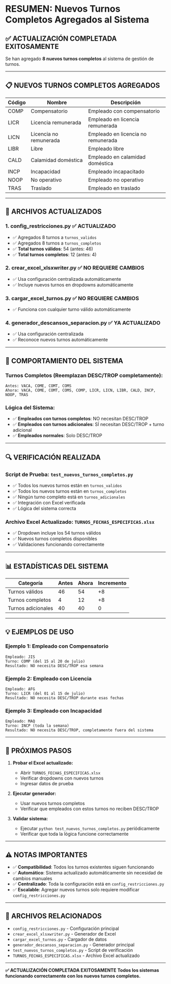 # RESUMEN: Nuevos Turnos Completos Agregados al Sistema

## ✅ **ACTUALIZACIÓN COMPLETADA EXITOSAMENTE**

Se han agregado **8 nuevos turnos completos** al sistema de gestión de turnos.

---

## 📋 **NUEVOS TURNOS COMPLETOS AGREGADOS**

| Código | Nombre                    | Descripción                                    |
|--------|---------------------------|------------------------------------------------|
| COMP   | Compensatorio             | Empleado con compensatorio                     |
| LICR   | Licencia remunerada       | Empleado en licencia remunerada               |
| LICN   | Licencia no remunerada    | Empleado en licencia no remunerada            |
| LIBR   | Libre                     | Empleado libre                                 |
| CALD   | Calamidad doméstica       | Empleado en calamidad doméstica               |
| INCP   | Incapacidad              | Empleado incapacitado                          |
| NOOP   | No operativo             | Empleado no operativo                          |
| TRAS   | Traslado                 | Empleado en traslado                           |

---

## 🔧 **ARCHIVOS ACTUALIZADOS**

### 1. **config_restricciones.py** ✅ ACTUALIZADO
- ✅ Agregados 8 turnos a `turnos_validos`
- ✅ Agregados 8 turnos a `turnos_completos`
- ✅ **Total turnos válidos**: 54 (antes: 46)
- ✅ **Total turnos completos**: 12 (antes: 4)

### 2. **crear_excel_xlsxwriter.py** ✅ NO REQUIERE CAMBIOS
- ✅ Usa configuración centralizada automáticamente
- ✅ Incluye nuevos turnos en dropdowns automáticamente

### 3. **cargar_excel_turnos.py** ✅ NO REQUIERE CAMBIOS
- ✅ Funciona con cualquier turno válido automáticamente

### 4. **generador_descansos_separacion.py** ✅ YA ACTUALIZADO
- ✅ Usa configuración centralizada
- ✅ Reconoce nuevos turnos automáticamente

---

## 🎯 **COMPORTAMIENTO DEL SISTEMA**

### **Turnos Completos (Reemplazan DESC/TROP completamente):**
```
Antes: VACA, COME, COMT, COMS
Ahora: VACA, COME, COMT, COMS, COMP, LICR, LICN, LIBR, CALD, INCP, NOOP, TRAS
```

### **Lógica del Sistema:**
- ✅ **Empleados con turnos completos**: NO necesitan DESC/TROP
- ✅ **Empleados con turnos adicionales**: SÍ necesitan DESC/TROP + turno adicional
- ✅ **Empleados normales**: Solo DESC/TROP

---

## 🔍 **VERIFICACIÓN REALIZADA**

### **Script de Prueba:** `test_nuevos_turnos_completos.py`
- ✅ Todos los nuevos turnos están en `turnos_validos`
- ✅ Todos los nuevos turnos están en `turnos_completos`
- ✅ Ningún turno completo está en `turnos_adicionales`
- ✅ Integración con Excel verificada
- ✅ Lógica del sistema correcta

### **Archivo Excel Actualizado:** `TURNOS_FECHAS_ESPECIFICAS.xlsx`
- ✅ Dropdown incluye los 54 turnos válidos
- ✅ Nuevos turnos completos disponibles
- ✅ Validaciones funcionando correctamente

---

## 📊 **ESTADÍSTICAS DEL SISTEMA**

| Categoría              | Antes | Ahora | Incremento |
|------------------------|-------|-------|------------|
| Turnos válidos         | 46    | 54    | +8         |
| Turnos completos       | 4     | 12    | +8         |
| Turnos adicionales     | 40    | 40    | 0          |

---

## 💡 **EJEMPLOS DE USO**

### **Ejemplo 1: Empleado con Compensatorio**
```
Empleado: JIS
Turno: COMP (del 15 al 20 de julio)
Resultado: NO necesita DESC/TROP esa semana
```

### **Ejemplo 2: Empleado con Licencia**
```
Empleado: AFG  
Turno: LICR (del 01 al 15 de julio)
Resultado: NO necesita DESC/TROP durante esas fechas
```

### **Ejemplo 3: Empleado con Incapacidad**
```
Empleado: MAQ
Turno: INCP (toda la semana)
Resultado: NO necesita DESC/TROP, completamente fuera del sistema
```

---

## 🚀 **PRÓXIMOS PASOS**

1. **Probar el Excel actualizado:**
   - Abrir `TURNOS_FECHAS_ESPECIFICAS.xlsx`
   - Verificar dropdowns con nuevos turnos
   - Ingresar datos de prueba

2. **Ejecutar generador:**
   - Usar nuevos turnos completos
   - Verificar que empleados con estos turnos no reciben DESC/TROP

3. **Validar sistema:**
   - Ejecutar `python test_nuevos_turnos_completos.py` periódicamente
   - Verificar que toda la lógica funcione correctamente

---

## ⚠️ **NOTAS IMPORTANTES**

- ✅ **Compatibilidad**: Todos los turnos existentes siguen funcionando
- ✅ **Automático**: Sistema actualizado automáticamente sin necesidad de cambios manuales
- ✅ **Centralizado**: Toda la configuración está en `config_restricciones.py`
- ✅ **Escalable**: Agregar nuevos turnos solo requiere modificar `config_restricciones.py`

---

## 🔗 **ARCHIVOS RELACIONADOS**

- `config_restricciones.py` - Configuración principal
- `crear_excel_xlsxwriter.py` - Generador de Excel
- `cargar_excel_turnos.py` - Cargador de datos
- `generador_descansos_separacion.py` - Generador principal
- `test_nuevos_turnos_completos.py` - Script de verificación
- `TURNOS_FECHAS_ESPECIFICAS.xlsx` - Archivo Excel actualizado

---

**✅ ACTUALIZACIÓN COMPLETADA EXITOSAMENTE**
**Todos los sistemas funcionando correctamente con los nuevos turnos completos.** 